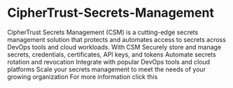 # CipherTrust-Secrets-Management
CipherTrust Secrets Management (CSM) is a cutting-edge secrets management solution that protects and automates access to secrets across DevOps tools and cloud workloads. With CSM
Securely store and manage secrets, credentials, certificates, API keys, and tokens
Automate secrets rotation and revocation
Integrate with popular DevOps tools and cloud platforms
Scale your secrets management to meet the needs of your growing organization
For more information click this 
